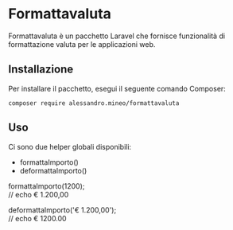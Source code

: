# Formattavaluta

Formattavaluta è un pacchetto Laravel che fornisce funzionalità di formattazione valuta per le applicazioni web.

## Installazione

Per installare il pacchetto, esegui il seguente comando Composer:

`composer require alessandro.mineo/formattavaluta`

## Uso

Ci sono due helper globali disponibili:
* formattaImporto()
* deformattaImporto()

formattaImporto(1200);  
// echo € 1.200,00

deformattaImporto('€ 1.200,00');  
// echo € 1200.00

